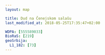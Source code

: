 ```yaml
---
layout: map

title: Dud na Čenejskom salašu
last_modified_at: 2018-05-25T17:35:47+02:00

WDPA: [555589033]
BioRaS: [219]
geoSrbija:
  L1_182: [73]
---
```

